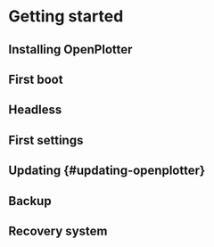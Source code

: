# Getting started

## Installing OpenPlotter

## First boot

## H**eadless**

## First settings

## Updating {#updating-openplotter}

## Backup

## Recovery system



